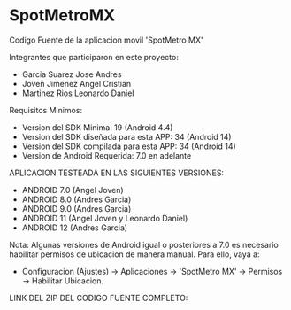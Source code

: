 # SpotMetroMX
Codigo Fuente de la aplicacion movil 'SpotMetro MX'

Integrantes que participaron en este proyecto:
- Garcia Suarez Jose Andres
- Joven Jimenez Angel Cristian
- Martinez Rios Leonardo Daniel

Requisitos Minimos:
- Version del SDK Minima: 19 (Android 4.4)
- Version del SDK diseñada para esta APP: 34 (Android 14)
- Version del SDK compilada para esta APP: 34 (Android 14)
- Version de Android Requerida: 7.0 en adelante

APLICACION TESTEADA EN LAS SIGUIENTES VERSIONES:
- ANDROID 7.0 (Angel Joven)
- ANDROID 8.0 (Andres Garcia)
- ANDROID 9.0 (Andres Garcia)
- ANDROID 11 (Angel Joven y Leonardo Daniel)
- ANDROID 12 (Andres Garcia)

Nota:
Algunas versiones de Android igual o posteriores a 7.0 es necesario habilitar permisos de ubicacion de manera manual. Para ello, vaya a:
- Configuracion (Ajustes) -> Aplicaciones -> 'SpotMetro MX' -> Permisos -> Habilitar Ubicacion.

LINK DEL ZIP DEL CODIGO FUENTE COMPLETO:


